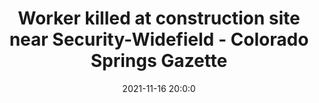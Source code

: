 ---
"title": "Worker killed at construction site near Security-Widefield - Colorado Springs Gazette"
"date": "2021-11-16 20:0:0"
"feed_name": "GOOGLENEWSINDUSTRIAL"
"feed_website": "https://news.google.com/search?q=industrial%2Bincident&hl=en-US&gl=US&ceid=US:en"
"feed_rss": "https://news.google.com/rss/search?q=industrial%2Bincident&hl=en-US&gl=US&ceid=US:en"
"link": "https://gazette.com/news/industrial-accident-reported-near-security-widefield/article_d2bd9b46-4717-11ec-93ea-43f7361a2aa6.html"
"source": "{'href': 'https://gazette.com', 'title': 'Colorado Springs Gazette'}"
"file": "_posts/2021-1-1-5410367abcd8e55fb3d45cc6d37d000385f0d90b.md"
"accident": "1"
"drilling": "1"
"dead": "1"
"injured": "0"
"arrested": "0"
"place": "security-widefield"
"where": "construction site"
"causes": "unknown"
"place_uri": "http://en.wikipedia.org/wiki/Security-Widefield%2C_Colorado"
---